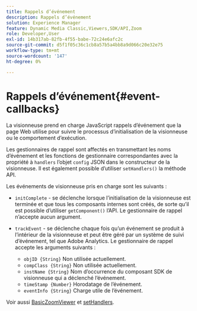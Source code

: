 ```yaml
---
title: Rappels d’événement
description: Rappels d’événement
solution: Experience Manager
feature: Dynamic Media Classic,Viewers,SDK/API,Zoom
role: Developer,User
exl-id: 14b317ab-82fb-4f55-babe-72c24e6afc2c
source-git-commit: d5f1f05c36c1cb8a57b5a4bb8a9d066c20e32e75
workflow-type: tm+mt
source-wordcount: '147'
ht-degree: 0%

---
```


# Rappels d’événement{#event-callbacks}

La visionneuse prend en charge JavaScript rappels d’événement que la page Web utilise pour suivre le processus d’initialisation de la visionneuse ou le comportement d’exécution.

Les gestionnaires de rappel sont affectés en transmettant les noms d’événement et les fonctions de gestionnaire correspondantes avec la propriété à `handlers` l’objet `config` JSON dans le constructeur de la visionneuse. Il est également possible d’utiliser `setHandlers()` la méthode API.

Les événements de visionneuse pris en charge sont les suivants :

* `initComplete` - se déclenche lorsque l’initialisation de la visionneuse est terminée et que tous les composants internes sont créés, de sorte qu’il est possible d’utiliser `getComponent()` l’API. Le gestionnaire de rappel n’accepte aucun argument.

* `trackEvent` - se déclenche chaque fois qu’un événement se produit à l’intérieur de la visionneuse et peut être géré par un système de suivi d’événement, tel que Adobe Analytics. Le gestionnaire de rappel accepte les arguments suivants :

   * `objID {String}` Non utilisée actuellement.
   * `compClass {String}` Non utilisée actuellement.
   * `instName {String}` Nom d’occurrence du composant SDK de visionneuse qui a déclenché l’événement.
   * `timeStamp {Number}` Horodatage de l’événement.
   * `eventInfo {String}` Charge utile de l’événement.

Voir aussi [BasicZoomViewer](../../c-html5-s7-aem-asset-viewers/c-html5-20-basic-zoom-viewer-about/c-html5-20-basic-zoom-viewer-javascriptapiref/r-html5-basic-zoom-viewer-20-javascriptapiref-basiczoomviewer.md#reference-bd16cadc0c054fafb0db4994741d47cd) et [setHandlers](../../c-html5-s7-aem-asset-viewers/c-html5-20-basic-zoom-viewer-about/c-html5-20-basic-zoom-viewer-javascriptapiref/r-html5-basic-zoom-viewer-20-javascriptapiref-sethandlers.md#reference-b748b29eaafa463a9d1723cb7b86f0d9).

